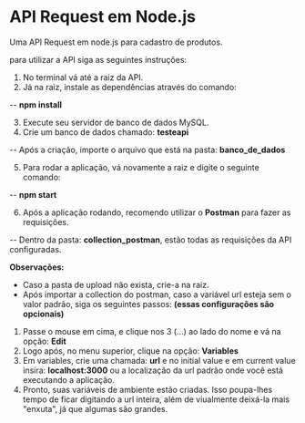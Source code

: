# API Request em Node.js

Uma API Request em node.js para cadastro de produtos.

para utilizar a API siga as seguintes instruções:

1. No terminal vá até a raiz da API.
2. Já na raiz, instale as dependências através do comando:

-- **npm install**

3. Execute seu servidor de banco de dados MySQL.
4. Crie um banco de dados chamado: **testeapi**

-- Após a criação, importe o arquivo que está na pasta: **banco_de_dados**

5. Para rodar a aplicação, vá novamente a raiz e digite o seguinte comando:

-- **npm start**

6. Após a aplicação rodando, recomendo utilizar o **Postman** para fazer as requisições.

-- Dentro da pasta: **collection_postman**, estão todas as requisições da API configuradas.

**Observações:**

- Caso a pasta de upload não exista, crie-a na raiz.
- Após importar a collection do postman, caso a variável url esteja sem o valor padrão, siga os seguintes passos: **(essas configurações são opcionais)**

1. Passe o mouse em cima, e clique nos 3 (...) ao lado do nome e vá na opção: **Edit**
2. Logo após, no menu superior, clique na opção: **Variables**
3. Em variables, crie uma chamada: **url** e no initial value e em current value insira: **localhost:3000** ou a localização da url padrão onde você está executando a aplicação.
4. Pronto, suas variáveis de ambiente estão criadas. Isso poupa-lhes tempo de ficar digitando a url inteira, além de viualmente deixá-la mais "enxuta", já que algumas são grandes.
